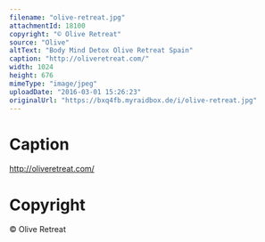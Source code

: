 ```yaml
---
filename: "olive-retreat.jpg"
attachmentId: 18100
copyright: "© Olive Retreat"
source: "Olive"
altText: "Body Mind Detox Olive Retreat Spain"
caption: "http://oliveretreat.com/"
width: 1024
height: 676
mimeType: "image/jpeg"
uploadDate: "2016-03-01 15:26:23"
originalUrl: "https://bxq4fb.myraidbox.de/i/olive-retreat.jpg"
---
```


# Caption

http://oliveretreat.com/

# Copyright

© Olive Retreat
